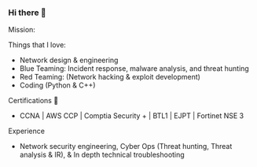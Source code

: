 ### Hi there 👋

<!--
**mm-Ax0/mm-Ax0** is a ✨ _special_ ✨ repository because its `README.md` (this file) appears on your GitHub profile.
-->

Mission:

Things that I love:
- Network design & engineering
- Blue Teaming: Incident response, malware analysis, and threat hunting
- Red Teaming: (Network hacking & exploit development)
- Coding (Python & C++)

Certifications 📜
- CCNA | AWS CCP | Comptia Security + | BTL1 | EJPT | Fortinet NSE 3

Experience
- Network security engineering, Cyber Ops (Threat hunting, Threat analysis & IR), & In depth technical troubleshooting

  

